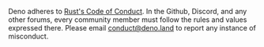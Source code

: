 Deno adheres to
[Rust's Code of Conduct](https://www.rust-lang.org/policies/code-of-conduct). In
the Github, Discord, and any other forums, every community member must follow the
rules and values expressed there. Please email conduct@deno.land to report any
instance of misconduct.
